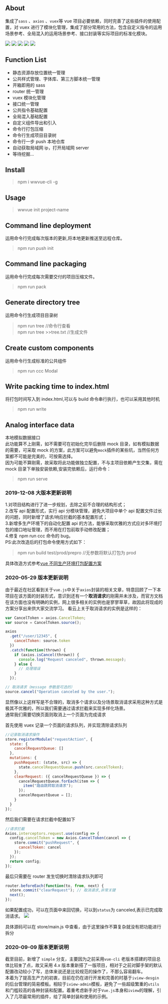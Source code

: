 ## About

集成了`sass` 、`axios` 、`vuex`等 vue 项目必要依赖，同时完善了这些插件的使用配置，对 vuex 进行了模块化管理，集成了部分常用的方法，包含自定义指令的运用场景参考、全局混入的运用场景参考、接口封装等实际项目的标准化模块。

![](https://badgen.net/npm/dm/wwvue-cli)
![](https://badgen.net/npm/v/wwvue-cli)
![](https://badgen.net/npm/node/next)
![](https://badgen.net/github/commits/vannvan/wvue-cli)
![](https://badgen.net/github/last-commit/vannvan/wvue-cli)

## Function List

- 静态资源存放位置统一管理
- 公共样式管理、字体库、第三方脚本统一管理
- 开箱即用的 sass
- router 统一管理
- vuex 模块化管理
- 接口统一管理
- 公共指令基础配置
- 全局混入基础配置
- 自定义组件导出和引入
- 命令行打包压缩
- 命令行生成项目目录树
- 命令行一步 push 本地仓库
- 自动获取局域网 ip，打开局域网 server
- 等待挖掘...

## Install

> npm i wwvue-cli -g

## Usage

> wwvue init project-name

## Command line deployment

运用命令行完成每次版本的更新,将本地更新推送至远程仓库。

> npm run push init

## Command line packaging

运用命令行完成每次需要交付的项目压缩文件。

> npm run pack

## Generate directory tree

运用命令行生成项目目录树

> npm run tree //命令行查看  
> npm run tree >>tree.txt //生成文件

## Create custom components

运用命令行生成标准的公共组件

> npm run ccc Modal

## Write packing time to index.html

将打包时间写入到 index.html,可以与 build 命令串行执行，也可以采用其他时机

> npm run write

## Analog interface data

本地模拟数据接口  
此功能算不上刚需，如不需要可在初始化完毕后删除 mock 目录，如有模拟数据的需要，可采取 mock 的方案，此方案可以避免`mock`插件的某些坑，当然任何方案都不可能是完美的，可按需选择。  
因为可能不算刚需，故采取将此功能做独立配置，不与主项目依赖产生交集，需在 mock 目录下单独安装依赖,安装完依赖后，运行命令：

> npm run serve

### 2019-12-08 大版本更新说明

1.对项目结构进行了进一步规划，去除之前不合理的结构形式；  
2.改写 api 配置形式，实行 api 分模块管理，避免大项目中单个 api 配置文件过长的问题，同时新增了请求/响应拦截的基本配置形式；  
3.新增多生产环境下的自动化配置 api 的方法，能够采取优雅的方式应对多环境打包的接口地址管理，而不用在打包前取手动修改配置；  
4.修复 npm run ccc 命令的 bug。  
PS:此次改造后的打包命令使用方式如下：

> npm run build test/prod/prepro //无参数将默认打包为 prod

具体改造方式参考[vue 不同生产环境打包配置方案](https://github.com/vannvan/archives/blob/master/VUE/vue%E4%B8%8D%E5%90%8C%E7%94%9F%E4%BA%A7%E7%8E%AF%E5%A2%83%E6%89%93%E5%8C%85%E9%85%8D%E7%BD%AE%E6%96%B9%E6%A1%88.md)

### 2020-05-29 版本更新说明

由于最近在社区看到关于`vue.js`中关于`axios`封装的相关文章，特意回顾了一下本项目在该方面的封装形式，意识到还有一个**取消请求**的刚需并未涉及，而官方文档在该方面也没有明确的实例，网上很多相关的实例也是寥寥草草，故因此将现成的方案分享出来供大家交流学习。
看云上关于取消请求的实例是这样的：

```js
var CancelToken = axios.CancelToken;
var source = CancelToken.source();

axios
  .get("/user/12345", {
    cancelToken: source.token
  })
  .catch(function(thrown) {
    if (axios.isCancel(thrown)) {
      console.log("Request canceled", thrown.message);
    } else {
      // 处理错误
    }
  });

// 取消请求（message 参数是可选的）
source.cancel("Operation canceled by the user.");
```

显然像以上这样写是不合理的，取消多个请求以及分场景取消请求采用这种方式是极其不优雅的，所以我们需要通过请求拦截来实现多样化场景。  
通常我们需要切换页面则取消上一个页面为完成请求

首先使用 vuex 记录一个页面的请求队列，并实现清除请求队列

```js
//记录取消请求操作
store.registerModule("requestAction", {
  state: {
    cancelRequestQueue: []
  },
  mutations: {
    pushRequest: (state, src) => {
      state.cancelRequestQueue.push(src.cancelToken);
    },
    clearRequest: ({ cancelRequestQueue }) => {
      cancelRequestQueue.forEach(item => {
        item("路由跳转取消请求");
      });
      cancelRequestQueue = [];
    }
  }
});
```

然后我们需要在请求拦截中配置如下

```js
//请求拦截
Axios.interceptors.request.use(config => {
  config.cancelToken = new Axios.CancelToken(cancel => {
    store.commit("pushRequest", {
      cancelToken: cancel
    });
  });
  return config;
});
```

最后只需要在 router 发生切换时清除请求队列即可

```js
router.beforeEach(function(to, from, next) {
  store.commit("clearRequest"); // 取消请求,非常关键
  next();
});
```

如果配置成功，可以在页面中来回切换，可以到`status`为 canceled,表示已完成取消请求。
![](https://ae01.alicdn.com/kf/He96a8e92b8e14094be790b923b7b4692Q.png)

具体源码可以在 store/main.js 中查看，由于这里操作不算复杂就没有把功能进行拆分

### 2020-09-09 版本更新说明

截至目前，新增了 `simple` 分支，主要因为之前采用`vue-cli` 老版本搭建的项目总体比较`重`了点，故又采用 4.x 版本重新搭了一版项目，相对于之前对脚手架的默认配置改动较小了写，总体来说还是比较规范的操作了，不那么容易翻车。  
本着为了提高生产力的初衷，目前在仍在进行开发和完善的时基于`iview-desgin`的后台管理的简易模板。相较于`iview-admin`模板，避免了一些超级繁重的`utils`和门槛较高的各种封装和配置。着重考虑新手对于`Vue.js`本身和`iview`的理解，引入了几项最常用的插件，给了简单封装和使用的示例。
